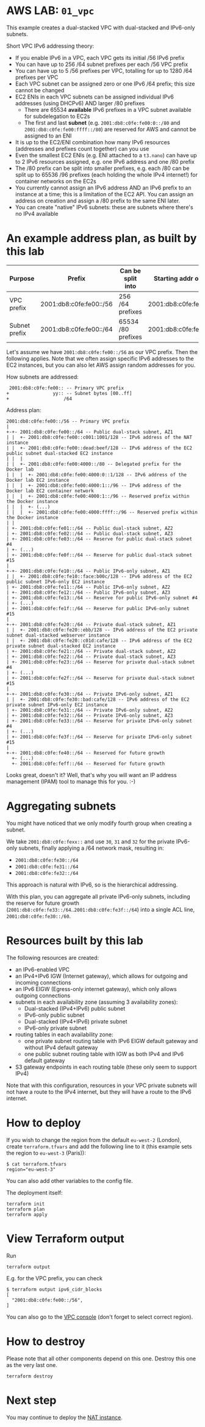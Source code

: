 # AWS LAB: `01_vpc`

This example creates a dual-stacked VPC with dual-stacked and IPv6-only subnets.

Short VPC IPv6 addressing theory:

- If you enable IPv6 in a VPC, each VPC gets its initial /56 IPv6 prefix
- You can have up to 256 /64 subnet prefixes per each /56 VPC prefix
- You can have up to 5 /56 prefixes per VPC, totalling for up to 1280 /64 prefixes per VPC
- Each VPC subnet can be assigned zero or one IPv6 /64 prefix; this size cannot be changed
- EC2 ENIs in each VPC subnets can be assigned individual IPv6 addresses (using DHCPv6) AND larger /80 prefixes
  - There are 65534 **available** IPv6 prefixes in a VPC subnet available for subdelegation to EC2s
  - The first and last **subnet** (e.g. `2001:db8:c0fe:fe00:0::/80` and `2001:db8:c0fe:fe00:ffff::/80`) are reserved for AWS and cannot be assigned to an ENI
- It is up to the EC2/ENI combination how many IPv6 resources (addresses and prefixes count together) can you use
- Even the smallest EC2 ENIs (e.g. ENI attached to a `t3.nano`) can have up to 2 IPv6 resources assigned, e.g. one IPv6 address and one /80 prefix
- The /80 prefix can be split into smaller prefixes, e.g. each /80 can be split up to 65536 /96 prefixes (each holding the whole IPv4 internet!) for container networks on the EC2s
- You currently cannot assign an IPv6 address AND an IPv6 prefix to an instance at a time; this is a limitation of the EC2 API. You can assign an address on creation and assign a /80 prefix to the same ENI later.
- You can create "native" IPv6 subnets: these are subnets where there's no IPv4 available

# An example address plan, as built by this lab

| Purpose | Prefix | Can be split into | Starting addr or prefix | Ending address or prefix |
|---|---|---|---|---|
| VPC prefix | 2001:db8:c0fe:fe00::/56 | 256 /64 prefixes | 2001:db8:c0fe:fe00::/64 | 2001:db8:c0fe:feff::/64 |
| Subnet prefix | 2001:db8:c0fe:fe00::/64 | 65534 /80 prefixes | 2001:db8:c0fe:fe00:1::/80 | 2001:db8:c0fe:fe00:fffe::/80 |

Let's assume we have `2001:db8:c0fe:fe00::/56` as our VPC prefix. Then the following applies. Note that we often assign specific IPv6 addresses to the EC2 instances, but you can also let AWS assign random addresses for you.

How subnets are addressed:

```
 2001:db8:c0fe:fe00:: -- Primary VPC prefix
+                yy:: -- Subnet bytes [00..ff]
+                    /64
```

Address plan:

```
2001:db8:c0fe:fe00::/56 -- Primary VPC prefix
|
+-+- 2001:db8:c0fe:fe00::/64 -- Public dual-stack subnet, AZ1
| |  +- 2001:db8:c0fe:fe00::c001:1001/128 -- IPv6 address of the NAT instance
| |  +- 2001:db8:c0fe:fe00::dead:beef/128 -- IPv6 address of the EC2 public subnet dual-stacked EC2 instance
| |  |
| |  +- 2001:db8:c0fe:fe00:4000::/80 -- Delegated prefix for the Docker lab
| |  |  +- 2001:db8:c0fe:fe00:4000:0::1/128 -- IPv6 address of the Docker lab EC2 instance
| |  |  +- 2001:db8:c0fe:fe00:4000:1::/96 -- IPv6 address of the Docker lab EC2 container network
| |  |  +- 2001:db8:c0fe:fe00:4000:1::/96 -- Reserved prefix within the Docker instance
| |  |  +- (...)
| |  |  +- 2001:db8:c0fe:fe00:4000:ffff::/96 -- Reserved prefix within the Docker instance
| |
| +- 2001:db8:c0fe:fe01::/64 -- Public dual-stack subnet, AZ2
| +- 2001:db8:c0fe:fe02::/64 -- Public dual-stack subnet, AZ3
| +- 2001:db8:c0fe:fe03::/64 -- Reserve for public dual-stack subnet #4
| +- (...)
| +- 2001:db8:c0fe:fe0f::/64 -- Reserve for public dual-stack subnet #15
|
+-+- 2001:db8:c0fe:fe10::/64 -- Public IPv6-only subnet, AZ1
| |  +- 2001:db8:c0fe:fe10::face:b00c/128 -- IPv6 address of the EC2 public subnet IPv6-only EC2 instance
| +- 2001:db8:c0fe:fe11::/64 -- Public IPv6-only subnet, AZ2
| +- 2001:db8:c0fe:fe12::/64 -- Public IPv6-only subnet, AZ3
| +- 2001:db8:c0fe:fe13::/64 -- Reserve for public IPv6-only subnet #4
| +- (...)
| +- 2001:db8:c0fe:fe1f::/64 -- Reserve for public IPv6-only subnet #15
|
+-+- 2001:db8:c0fe:fe20::/64 -- Private dual-stack subnet, AZ1
| |  +- 2001:db8:c0fe:fe20::ebb/128 -- IPv6 address of the EC2 private subnet dual-stacked webserver instance
| |  +- 2001:db8:c0fe:fe20::c01d:cafe/128 -- IPv6 address of the EC2 private subnet dual-stacked EC2 instance
| +- 2001:db8:c0fe:fe21::/64 -- Private dual-stack subnet, AZ2
| +- 2001:db8:c0fe:fe22::/64 -- Private dual-stack subnet, AZ3
| +- 2001:db8:c0fe:fe23::/64 -- Reserve for private dual-stack subnet #4
| +- (...)
| +- 2001:db8:c0fe:fe2f::/64 -- Reserve for private dual-stack subnet #15
|
+-+- 2001:db8:c0fe:fe30::/64 -- Private IPv6-only subnet, AZ1
| |  +- 2001:db8:c0fe:fe30::bad:cafe/128 -- IPv6 address of the EC2 private subnet IPv6-only EC2 instance
| +- 2001:db8:c0fe:fe31::/64 -- Private IPv6-only subnet, AZ2
| +- 2001:db8:c0fe:fe32::/64 -- Private IPv6-only subnet, AZ3
| +- 2001:db8:c0fe:fe33::/64 -- Reserve for private IPv6-only subnet #4
| +- (...)
| +- 2001:db8:c0fe:fe3f::/64 -- Reserve for private IPv6-only subnet #15
|
+-+- 2001:db8:c0fe:fe40::/64 -- Reserved for future growth
  +- (...)
  +- 2001:db8:c0fe:feff::/64 -- Reserved for future growth
```

Looks great, doesn't it?
Well, that's why you will want an IP address management (IPAM) tool to manage this for you. :-)


# Aggregating subnets

You might have noticed that we only modify fourth group when creating a subnet.

We take `2001:db8:c0fe:fexx::` and use `30`, `31` and `32` for the private IPv6-only subnets, finally applying a /64 network mask, resulting in:
- `2001:db8:c0fe:fe30::/64`
- `2001:db8:c0fe:fe31::/64`
- `2001:db8:c0fe:fe32::/64`

This approach is natural with IPv6, so is the hierarchical addressing.

With this plan, you can aggregate all private IPv6-only subnets, including the reserve for future growth (`2001:db8:c0fe:fe33::/64`..`2001:db8:c0fe:fe3f::/64`) into a single ACL line, `2001:db8:c0fe:fe30::/60`.

# Resources built by this lab

The following resources are created:

- an IPv6-enabled VPC
- an IPv4+IPv6 IGW (Internet gateway), which allows for outgoing and incoming connections
- an IPv6 EIGW (Egress-only internet gateway), which only allows outgoing connections
- subnets in each availability zone (assuming 3 availability zones):
  - Dual-stacked (IPv4+IPv6) public subnet
  - IPv6-only public subnet
  - Dual-stacked (IPv4+IPv6) private subnet
  - IPv6-only private subnet
- routing tables in each availability zone:
  - one private subnet routing table with IPv6 EIGW default gateway and without IPv4 default gateway
  - one public subnet routing table with IGW as both IPv4 and IPv6 default gateway
- S3 gateway endpoints in each routing table (these only seem to support IPv4)

Note that with this configuration, resources in your VPC private subnets will not have a route to the IPv4 internet, but they will have a route to the IPv6 internet.

# How to deploy

If you wish to change the region from the default `eu-west-2` (London), create `terraform.tfvars` and add the following line to it (this example sets the region to `eu-west-3` (Paris)):

```
$ cat terraform.tfvars
region="eu-west-3"
```

You can also add other variables to the config file.

The deployment itself:

```
terraform init
terraform plan
terraform apply
```

# View Terraform output

Run

```
terraform output
```

E.g. for the VPC prefix, you can check

```
$ terraform output ipv6_cidr_blocks
[
  "2001:db8:c0fe:fe00::/56",
]
```

You can also go to the [VPC console](https://console.aws.amazon.com/vpc/home) (don't forget to select correct region).

# How to destroy

Please note that all other components depend on this one. Destroy this one as the very last one.

```
terraform destroy
```

# Next step

You may continue to deploy the [NAT instance](../02b_nat_instance/README.md).
